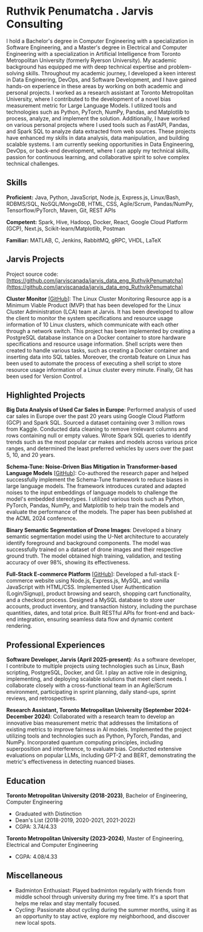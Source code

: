 # Ruthvik Penumatcha . Jarvis Consulting

I hold a Bachelor's degree in Computer Engineering with a specialization in Software Engineering, and a Master's degree in Electrical and Computer Engineering with a specialization in Artificial Intelligence from Toronto Metropolitan University (formerly Ryerson University). My academic background has equipped me with deep technical expertise and problem-solving skills. Throughout my academic journey, I developed a keen interest in Data Engineering, DevOps, and Software Development, and I have gained hands-on experience in these areas by working on both academic and personal projects. I worked as a research assistant at Toronto Metropolitan University, where I contributed to the development of a novel bias measurement metric for Large Language Models. I utilized tools and technologies such as Python, PyTorch, NumPy, Pandas, and Matplotlib to process, analyze, and implement the solution. Additionally, I have worked on various personal projects where I used tools such as FastAPI, Pandas, and Spark SQL to analyze data extracted from web sources. These projects have enhanced my skills in data analysis, data manipulation, and building scalable systems. I am currently seeking opportunities in Data Engineering, DevOps, or back-end development, where I can apply my technical skills, passion for continuous learning, and collaborative spirit to solve complex technical challenges.

## Skills

**Proficient:** Java, Python, JavaScript, Node.js, Express.js, Linux/Bash, RDBMS/SQL, NoSQL/MongoDB, HTML, CSS, Agile/Scrum, Pandas/NumPy, Tensorflow/PyTorch, Maven, Git, REST APIs

**Competent:** Spark, Hive, Hadoop, Docker, React, Google Cloud Platform (GCP), Next.js, Scikit-learn/Matplotlib, Postman

**Familiar:** MATLAB, C, Jenkins, RabbitMQ, gRPC, VHDL, LaTeX

## Jarvis Projects

Project source code: [https://github.com/jarviscanada/jarvis_data_eng_RuthvikPenumatcha](https://github.com/jarviscanada/jarvis_data_eng_RuthvikPenumatcha)


**Cluster Monitor** [[GitHub](https://github.com/jarviscanada/jarvis_data_eng_RuthvikPenumatcha/tree/master/linux_sql)]: The Linux Cluster Monitoring Resource app is a Minimum Viable Product (MVP) that has been developed for the Linux Cluster Administration (LCA) team at Jarvis. It has been developed to allow the client to monitor the system specifications and resource usage information of 10 Linux clusters, which communicate with each other through a network switch. This project has been implemented by creating a PostgreSQL database instance on a Docker container to store hardware specifications and resource usage information. Shell scripts were then created to handle various tasks, such as creating a Docker container and inserting data into SQL tables. Moreover, the crontab feature on Linux has been used to automate the process of executing a shell script to store resource usage information of a Linux cluster every minute. Finally, Git has been used for Version Control.


## Highlighted Projects
**Big Data Analysis of Used Car Sales in Europe**: Performed analysis of used car sales in Europe over the past 20 years using Google Cloud Platform (GCP) and Spark SQL. Sourced a dataset containing over 3 million rows from Kaggle. Conducted data cleaning to remove irrelevant columns and rows containing null or empty values. Wrote Spark SQL queries to identify trends such as the most popular car makes and models across various price ranges, and determined the least preferred vehicles by users over the past 5, 10, and 20 years.

**Schema-Tune: Noise-Driven Bias Mitigation in Transformer-based Language Models** [[GitHub](https://github.com/omidoos/Schema-Tune)]: Co-authored the research paper and helped successfully implement the Schema-Tune framework to reduce biases in large language models. The framework introduces curated and adapted noises to the input embeddings of language models to challenge the model's embedded stereotypes. I utilized various tools such as Python, PyTorch, Pandas, NumPy, and Matplotlib to help train the models and evaluate the performance of the models. The paper has been published at the ACML 2024 conference.

**Binary Semantic Segmentation of Drone Images**: Developed a binary semantic segmentation model using the U-Net architecture to accurately identify foreground and background components. The model was successfully trained on a dataset of drone images and their respective ground truth. The model obtained high training, validation, and testing accuracy of over 98%, showing its effectiveness.

**Full-Stack E-commerce Platform** [[GitHub](https://github.com/77ruthvik/EcommerceWebsite)]: Developed a full-stack E-commerce website using Node.js, Express.js, MySQL, and vanilla JavaScript with HTML/CSS. Implemented User Authentication (Login/Signup), product browsing and search, shopping cart functionality, and a checkout process. Designed a MySQL database to store user accounts, product inventory, and transaction history, including the purchase quantities, dates, and total price. Built RESTful APIs for front-end and back-end integration, ensuring seamless data flow and dynamic content rendering.


## Professional Experiences

**Software Developer, Jarvis (April 2025-present)**: As a software developer, I contribute to multiple projects using technologies such as Linux, Bash scripting, PostgreSQL, Docker, and Git. I play an active role in designing, implementing, and deploying scalable solutions that meet client needs. I collaborate closely with a cross-functional team in an Agile/Scrum environment, participating in sprint planning, daily stand-ups, sprint reviews, and retrospectives.

**Research Assistant, Toronto Metropolitan University (September 2024-December 2024)**: Collaborated with a research team to develop an innovative bias measurement metric that addresses the limitations of existing metrics to improve fairness in AI models. Implemented the project utilizing tools and technologies such as Python, PyTorch, Pandas, and NumPy. Incorporated quantum computing principles, including superposition and interference, to evaluate bias. Conducted extensive evaluations on popular LLMs, including GPT-2 and BERT, demonstrating the metric's effectiveness in detecting nuanced biases.


## Education
**Toronto Metropolitan University (2018-2023)**, Bachelor of Engineering, Computer Engineering
- Graduated with Distinction
- Dean's List (2018-2019, 2020-2021, 2021-2022)
- CGPA: 3.74/4.33

**Toronto Metropolitan University (2023-2024)**, Master of Engineering, Electrical and Computer Engineering
- CGPA: 4.08/4.33


## Miscellaneous
- Badminton Enthusiast: Played badminton regularly with friends from middle school through university during my free time. It's a sport that helps me relax and stay mentally focused.
- Cycling: Passionate about cycling during the summer months, using it as an opportunity to stay active, explore my neighborhood, and discover new local spots.